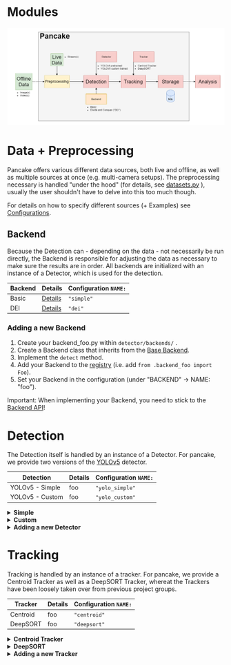 # Modules

<img width="800" height="%" src="/gitimg/app_structure.png">

# Data + Preprocessing
Pancake offers various different data sources, both live and offline,
as well as multiple sources at once (e.g. multi-camera setups).
The preprocessing necessary is handled "under the hood" (for details, see [datasets.py](pancake/utils/datasets.py) ),
usually the user shouldn't have to delve into this too much though.

For details on how to specify different sources (+ Examples) see [Configurations](https://github.com/mauricesvp/pancake/blob/main/README.md#configurations).

## Backend

Because the Detection can - depending on the data - not necessarily be run directly,
the Backend is responsible for adjusting the data as necessary to make sure the results are in order.
All backends are initialized with an instance of a Detector, which is used for the detection.

| Backend       | Details   | Configuration ```NAME:```         |
| ------------- | -------   | ------------------- |
| Basic         | [Details](https://github.com/mauricesvp/pancake/blob/main/docs/modules/backends.md#basic)  | ```"simple"```
| DEI           | [Details](https://github.com/mauricesvp/pancake/blob/main/docs/modules/backends.md#dei-divide-and-conquer)  | ```"dei"```

### Adding a new Backend
  <ol>
    <li>Create your backend_foo.py within <code>detector/backends/</code> .</li>
    <li>Create a Backend class that inherits from the <a href="pancake/detector/backends/backend.py">Base Backend</a>.</li>
    <li>Implement the <code>detect</code> method.</li>
    <li>Add your Backend to the <a href="pancake/detector/backends/__init__.py">registry</a> (i.e. add <code>from .backend_foo import Foo</code>).</li>
    <li>Set your Backend in the configuration (under "BACKEND" -> NAME: "foo").</li>
  </ol>
  Important: When implementing your Backend, you need to stick to the <a href=https://mauricesvp.github.io/pancake/pancake/detector/backends/backend.html> Backend API</a>!

# Detection

The Detection itself is handled by an instance of a Detector.
For pancake, we provide two versions of the [YOLOv5](https://github.com/ultralytics/yolov5) detector.

| Detection     | Details   | Configuration ```NAME:```         |
| ------------- | -------   | ------------------- |
| YOLOv5 - Simple         | foo       | ```"yolo_simple"```
| YOLOv5 - Custom           | foo       | ```"yolo_custom"```

<details>
  <summary><b>Simple</b></summary>
  A very simple detector using a pretrained model provided by YOLOv5.
  
  **Configuration options:** (under <code>YOLO_SIMPLE:</code>)
  
  | Parameter               | Example Values   | Description         |
  | ---------------------   | ----------------- | ------------------- |
  | <code>size</code> | "s", "m", "l" or "x"         | Yolo model size

</details>

<details>
  <summary><b>Custom</b></summary>
  A detector based on YOLOv5, custom trained with data provided by a previous project group.

  **Configuration options:** (under <code>YOLO_CUSTOM:</code>)


  | Parameter               | Example Values   | Description         |
  | ---------------------   | ----------------- | ------------------- |
  | <code>model</code>                    | "yolov5"          | Yolo custom class from registry
  | <code>weights</code>      | "yolov5m.pt"          | Weights to be loaded
  | <code>img_size</code>      | 640         | Image size, applies to standard and trt
  | <code>conf_thres</code>      | 0.65         | Confidence threshold (Confidence will be in the range 0-1.0)
  | <code>iou_thres</code>      | 0.6         | IoU (Intersection over Union) threshold
  | <code>classes</code>      | [0, 1, 2, 3, 5, 7]         | Filtered classes: Person(0), Bicycle(1), Car(2), Motorcycle(3), Bus(5), Truck(7)
  | <code>agnostic_nms</code>      | True, False        | Agnostic nms (Non-maximum suppression)
  | <code>max_det</code>      | 20        | Maximum detections per infered frame
  | <code>trt</code>      | True, False        | Enable trt engine for inference
  | <code>trt_engine_path</code>      | "yolov5s6.engine"        | Path to locally compiled engine
  | <code>trt_plugin_library</code>      | "libmyplugins.so"        | Path to locally compiled lib

</details>

<details>
  <summary><b>Adding a new Detector</b></summary>
  <ol>
    <li>Create your detector_foo.py within <code>detector/</code> .</li>
    <li>Create a Detector class that inherits from the <a href="pancake/detector/detector.py">Base Detector</a>.</li>
    <li>Implement the <code>detect</code> method.</li>
    <li>Add your Detector to the <a href="pancake/detector/__init__.py">registry</a> (i.e. add <code>from .detector_foo import Foo</code>).</li>
    <li>Set your Detector in the configuration (under "DETECTOR" -> NAME: "foo").</li>
  </ol>
Important: When implementing your Detector, you need to stick to the <a href=https://mauricesvp.github.io/pancake/pancake/detector/detector.html> Detector API</a>!
</details>

# Tracking

Tracking is handled by an instance of a tracker.
For pancake, we provide a Centroid Tracker as well as a DeepSORT Tracker, 
whereat the Trackers have been loosely taken over from previous project groups.

| Tracker       | Details   | Configuration ```NAME:```         |
| ------------- | -------   | ------------------- |
| Centroid         | foo       | ```"centroid"```
| DeepSORT           | foo       | ```"deepsort"```

<details>
  <summary><b>Centroid Tracker</b></summary>
    
  **Configuration options:** (under <code>CENTROID:</code>)
  
  | Parameter               | Example Values   | Description         |
  | ---------------------   | ----------------- | ------------------- |
  | <code>TRACKER_CFG_PATH</code> | "../configs/tracker/centroid.yaml"       | Centroid config path
  
      
  **centroid.yaml:**
  
  | Parameter               | Example Values   | Description         |
  | ---------------------   | ----------------- | ------------------- |
  | <code>MAX_ID</code> | 10000       | Limit for the Track IDs
  | <code>MAX_DISAPPEARED</code> | 10       | Maximum time (in frames) an object will be premoved on disappearance
  | <code>DISTANCE_TOLERANCE</code> | 500       | Maximum distance to allow for a car tracking match
  | <code>VERTICAL_TOLERANCE</code> | 100       | Maximum vertical distance to allow for a car tracking match
  | <code>FRAME_WIDTH</code> | 11520       | Total image width
  | <code>TRANSITION_WIDTH</code> | 200       | Transition width around the image edges
  | <code>LANE_SEPARATOR_LL</code> | 1117       | y-coordinates of the separator line - left
  | <code>LANE_SEPARATOR_LC</code> | 925       | y-coordinates of the separator line - left-center
  | <code>LANE_SEPARATOR_CR</code> | 925       | y-coordinates of the separator line - right-center
  | <code>LANE_SEPARATOR_CR</code> | 1151       | y-coordinates of the separator line - right
  | <code>DEREG_ZONE_L</code> | 1600       | Deregistration zone x-boundary left
  | <code>DEREG_ZONE_R</code> | 10500       | Deregistration zone x-boundary right
  | <code>REG_ZONE_L</code> | 2750       | Registration zone x-boundary left
  | <code>REG_ZONE_R</code> | 9750       | Registration zone x-boundary right

</details>
<details>
  <summary><b>DeepSORT</b></summary>

  **Configuration options:** (under <code>DEEPSORT:</code>)
  
  | Parameter               | Example Values   | Description         |
  | ---------------------   | ----------------- | ------------------- |
  | <code>TRACKER_CFG_PATH</code> | "../configs/tracker/deep_sort.yaml"       | DeepSORT config path
  
      
  **deep_sort.yaml:**
  
  | Parameter               | Example Values   | Description         |
  | ---------------------   | ----------------- | ------------------- |
  | <code>REID_CKPT</code> | "../weights/tracker/deepsort/feature_extractor.t7"       | -
  | <code>MAX_DIST</code> | 0.6       | -
  | <code>MIN_CONFIDENCE</code> | 0.4       | -
  | <code>NMS_MAX_OVERLAP</code> | 0.7       | -
  | <code>MAX_IOU_DISTANCE</code> | 0.75       | -
  | <code>MAX_AGE</code> | 70       | -
  | <code>N_INIT</code> | 3       | -
  | <code>NN_BUDGET</code> | 10000       | -
  | <code>MAX_ID</code> | 100000       | -
  
</details>
<details>
  <summary><b>Adding a new Tracker</b></summary>
  <ol>
    <li>Create your tracker_foo.py within <code>tracker/</code> .</li>
    <li>Create a Tracker class that inherits from the <a href="pancake/tracker/tracker.py">Base Tracker</a>.</li>
    <li>Implement the <code>update</code> method.</li>
    <li>Add your Tracker to the <a href="pancake/tracker/__init__.py">registry</a> (i.e. add <code>from .tracker_foo import Foo</code>).</li>
    <li>Set your Tracker in the configuration (under "TRACKER" -> NAME: "foo").</li>
  </ol>
Important: When implementing your Tracker, you need to stick to the <a href=https://mauricesvp.github.io/pancake/pancake/tracker/tracker.html> Tracker API</a>!
</details>
